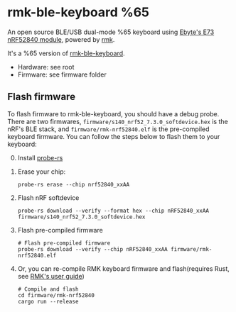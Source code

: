 # rmk-ble-keyboard %65

An open source BLE/USB dual-mode %65 keyboard using [Ebyte's E73 nRF52840 module](https://www.cdebyte.com/products/E73-2G4M08S1C), powered by [rmk](https://github.com/haobogu/rmk).

It's a %65 version of [rmk-ble-keyboard](https://github.com/HaoboGu/rmk-ble-keyboard).

- Hardware: see root
- Firmware: see firmware folder

## Flash firmware

To flash firmware to rmk-ble-keyboard, you should have a debug probe. There are two firmwares, `firmware/s140_nrf52_7.3.0_softdevice.hex` is the nRF's BLE stack, and `firmware/rmk-nrf52840.elf` is the pre-compiled keyboard firmware. You can follow the steps below to flash them to your keyboard:

0. Install [probe-rs](http://probe.rs/)
1. Erase your chip: 
    ```
    probe-rs erase --chip nrf52840_xxAA
    ```
2. Flash nRF softdevice
    ```
    probe-rs download --verify --format hex --chip nRF52840_xxAA firmware/s140_nrf52_7.3.0_softdevice.hex
    ```
3. Flash pre-compiled firmware
    ```
    # Flash pre-compiled firmware
    probe-rs download --verify --chip nRF52840_xxAA firmware/rmk-nrf52840.elf
    ```
    
4. Or, you can re-compile RMK keyboard firmware and flash(requires Rust, see [RMK's user guide](https://haobogu.github.io/rmk/setup_environment.html))
    ```
    # Compile and flash
    cd firmware/rmk-nrf52840
    cargo run --release
    ```